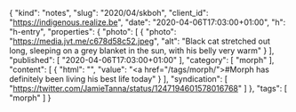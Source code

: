 {
  "kind": "notes",
  "slug": "2020/04/skboh",
  "client_id": "https://indigenous.realize.be",
  "date": "2020-04-06T17:03:00+01:00",
  "h": "h-entry",
  "properties": {
    "photo": [
      {
        "photo": "https://media.jvt.me/c678d58c52.jpeg",
        "alt": "Black cat stretched out long, sleeping on a grey blanket in the sun, with his belly very warm"
      }
    ],
    "published": [
      "2020-04-06T17:03:00+01:00"
    ],
    "category": [
      "morph"
    ],
    "content": [
      {
        "html": "",
        "value": "<a href=\"/tags/morph/\">#Morph</a> has definitely been living his best life today"
      }
    ],
    "syndication": [
      "https://twitter.com/JamieTanna/status/1247194601578016768"
    ]
  },
  "tags": [
    "morph"
  ]
}
